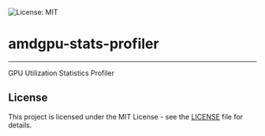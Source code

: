 ![License: MIT](https://img.shields.io/badge/License-MIT-yellow.svg)

# amdgpu-stats-profiler
---

GPU Utilization Statistics Profiler

## License

This project is licensed under the MIT License - see the [LICENSE](LICENSE) file for details.
